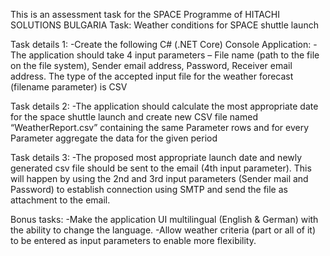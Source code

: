This is an assessment task for the SPACE Programme of HITACHI SOLUTIONS BULGARIA
Task:
Weather conditions for SPACE shuttle launch

Task details 1:
-Create the following C# (.NET Core) Console Application:
-The application should take 4 input parameters – File name (path to the file on the file system), Sender email address, Password, Receiver email address.
The type of the accepted input file for the weather forecast (filename parameter) is CSV

Task details 2:
-The application should calculate the most appropriate date for the space shuttle launch and create new CSV file named “WeatherReport.csv” containing the same Parameter
rows and for every Parameter aggregate the data for the given period

Task details 3:
-The proposed most appropriate launch date and newly generated csv file should be sent to the email (4th input parameter). This will happen by using the 2nd and 3rd input parameters (Sender mail and Password) to establish connection using SMTP and send the file as attachment to the email.

Bonus tasks:
-Make the application UI multilingual (English & German) with the ability to change the language.
-Allow weather criteria (part or all of it) to be entered as input parameters to enable more flexibility.
